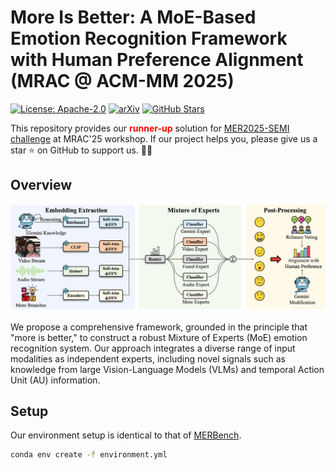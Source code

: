 # More Is Better: A MoE-Based Emotion Recognition Framework with Human Preference Alignment (MRAC @ ACM-MM 2025)

[![License: Apache-2.0](https://img.shields.io/badge/License-Apache_2.0-blue.svg)](https://opensource.org/licenses/Apache-2.0)
[![arXiv](https://img.shields.io/badge/arXiv-2508.06036-B21A1B)](https://arxiv.org/abs/2508.06036)
[![GitHub Stars](https://img.shields.io/github/stars/zhuyjan/MER2025-MRAC25?style=social)](https://github.com/zhuyjan/MER2025-MRAC25/stargazers)

This repository provides our <strong><font color="red">runner-up</font></strong> solution for [MER2025-SEMI challenge](https://zeroqiaoba.github.io/MER2025-website/) at MRAC'25 workshop. If our project helps you, please give us a star ⭐ on GitHub to support us. 🙏🙏

## Overview
<p align="center"><img src="images/fig1.png" alt="method" width="1000px" /></p>

We propose a comprehensive framework, grounded in the principle that "more is better," to construct a robust Mixture of Experts (MoE) emotion recognition system. Our approach integrates a diverse range of input modalities as independent experts, including novel signals such as knowledge from large Vision-Language Models (VLMs) and temporal Action Unit (AU) information.

## Setup
Our environment setup is identical to that of [MERBench](https://github.com/zeroQiaoba/MERTools/tree/master/MERBench).
```bash
conda env create -f environment.yml
```
